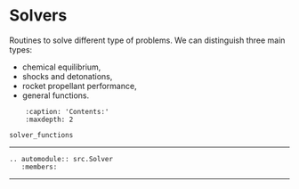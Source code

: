 # Solvers

Routines to solve different type of problems. We can distinguish three main types:
   * chemical equilibrium,
   * shocks and detonations,
   * rocket propellant performance,
   * general functions.

```{toctree}
    :caption: 'Contents:'
    :maxdepth: 2

solver_functions
```

***
```{eval-rst}
.. automodule:: src.Solver
   :members:
```
***